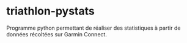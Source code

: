 # triathlon-pystats

Programme python permettant de réaliser des statistiques à partir de données récoltées sur Garmin Connect.